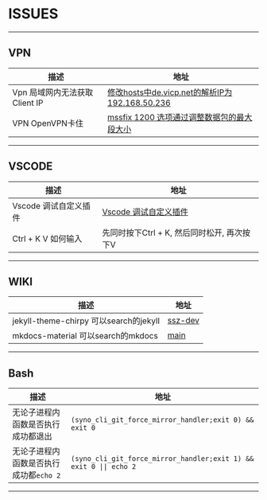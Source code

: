 # ISSUES
---

## VPN
|描述|地址|
|  ----  | ----  |
|Vpn 局域网内无法获取Client IP|[修改hosts中de.vicp.net的解析IP为192.168.50.236](https://de.vicp.net:6586/browse/KS-371)|
|VPN OpenVPN卡住|[mssfix 1200 选项通过调整数据包的最大段大小](https://de.vicp.net:6586/browse/KS-361)|
---

## VSCODE
|描述|地址|
|  ----  | ----  |
|Vscode 调试自定义插件|[Vscode 调试自定义插件](https://de.vicp.net:6586/browse/KS-188)|
|Ctrl + K V 如何输入|先同时按下Ctrl + K, 然后同时松开, 再次按下V|
---

## WIKI
|描述|地址|
|  ----  | ----  |
|jekyll-theme-chirpy 可以search的jekyll|[ssz-dev](https://github.shao.sh/ShaoOrg/jekyll-theme-chirpy/tree/ssz-dev)|
|mkdocs-material 可以search的mkdocs|[main](https://github.shao.sh/ShaoOrg/bulletin)|
---

## Bash
|描述|地址|
|  ----  | ----  |
|无论子进程内函数是否执行成功都退出|`(syno_cli_git_force_mirror_handler;exit 0) && exit 0`|
|无论子进程内函数是否执行成功都`echo 2`|`(syno_cli_git_force_mirror_handler;exit 1) && exit 0 \|\| echo 2`|
---

